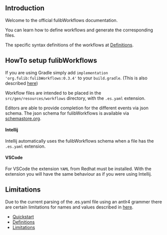 ## Introduction
Welcome to the official fulibWorkflows documentation.

You can learn how to define workflows and generate the corresponding files.

The specific syntax definitions of the workflows at [Definitions](definitions/README.md).

## HowTo setup fulibWorkflows
If you are using Gradle simply add `implementation 'org.fulib:fulibWorkflows:0.3.4'` to your `build.gradle`. (This is also described [here](../README.md))

Workflow files are intended to be placed in the `src/gen/resources/workflows` directory, with the `.es.yaml` extension.

Editors are able to provide completion for the different events via json schema. 
The json schema for fulibWorkflows is available via [schemastore.org](https://www.schemastore.org/json/).

#### Intellij
Intellij automatically uses the fulibWorkflows schema when a file has the `.es.yaml` extension.

#### VSCode
For VSCode the extension `YAML` from Redhat must be installed. With the extension you will have the same behaviour as if you were using Intellij.

## Limitations
Due to the current parsing of the .es.yaml file using an antlr4 grammer there are certain limitations for names and values described in [here](limitations/README.md).

- [Quickstart](quickstart/README.md)
- [Definitions](definitions/README.md)
- [Limitations](limitations/README.md)
